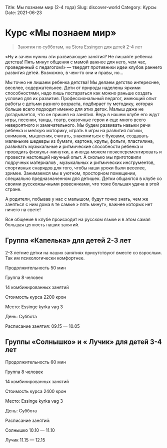 Title: Мы познаем мир (2-4 года)
Slug: discover-world
Category: Курсы
Date: 2021-06-23

# Курс «Мы познаем мир»

> Занятия по субботам, на Stora Essingen для детей 2-4 лет

«Ну и зачем нужны эти развивающие занятия? Не лишайте ребенка детства! Пять минут общения с мамой важнее для него, чем час, проведенный с педагогом!» — твердят противники идеи клубов раннего развития детей. Возможно, в чем-то они и правы, но…

Мы точно не лишаем ребенка детства! Мы делаем детство интереснее, веселее, содержательнее. Дети от природы наделены яркими способностями, надо лишь постараться как можно раньше создать условия для их развития. Профессиональный педагог, имеющий опыт работы с детьми разного возраста, подбирает ту методику, которая больше всего подходит именно для этих деток. Малыш даже не догадывается, что он пришел на занятия. Ведь в нашем клубе его ждут игры, песенки, танцы, театр, сказочные герои и еще много всего невероятного и замечательного. Мы будем развивать навыки речи ребенка и мелкую моторику, играть в игры на развития логики, внимания, мышления, считать, знакомиться с буквами, создавать маленькие шедевры из бумаги, картона, крупы, фольги, пластилина, развивать музыкальные и ритмические способности ребенка и проводить физкульт-минутки, а иногда можем поэксперементировать и провести настоящий научный опыт.  А сколько мы приготовили подручных материалов , музыкальных и ритмических инструментов, спортивных снарядов для того, чтобы наши уроки были веселее, зримее. Занимаемся мы в уютном, просторном помещении, специально предназначенном для детишек. Детки общаются в клубе со своими русскоязычными ровесниками, что тоже большая удача в этой стране.

А родители, побывав у нас с малышом, будут точно знать, чем же заняться с ним дома в те самые » пять минут», важнее которых нет ничего на свете!

Все общение в клубе происходит на русском языке и в этом самая большая ценность наших занятий.

## Группа «Капелька» для детей 2-3 лет

2-3 летние детки на наших занятиях присутствуют вместе со взрослым. Так им психологически комфортнее.

Продолжительность 50 мин

Группа 8 человек

14 комбинированных занятий

Стоимость курса 2200 крон

Место: Essinge kyrka vag 3

День:    Суббота

Расписание занятия:   09.15 — 10.05

## Группы «Солнышко» и « Лучик» для детей 3-4 лет

Продолжительность 60 мин

Группа 8 человек

14 комбинированных занятий

Стоимость курса 2400 крон

Место: Essinge kyrka vag 3

День:    Суббота

Расписание занятий:

Солнышко 10.10 — 11.10

Лучик   11.15 — 12.15
